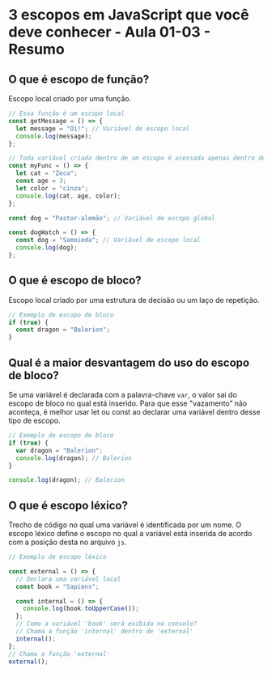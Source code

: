 # 3 escopos em JavaScript que você deve conhecer - Aula 01-03 - Resumo

## O que é escopo de função?

Escopo local criado por uma função.

```javascript
// Essa função é um escopo local
const getMessage = () => {
  let message = "Oi!"; // Variável de escopo local
  console.log(message);
};

// Toda variável criada dentro de um escopo é acessada apenas dentro dele
const myFunc = () => {
  let cat = "Zeca";
  const age = 3;
  let color = "cinza";
  console.log(cat, age, color);
};

const dog = "Pastor-alemão"; // Variável de escopo global

const dogWatch = () => {
  const dog = "Samoieda"; // Variável de escopo local
  console.log(dog);
};
```

## O que é escopo de bloco?

Escopo local criado por uma estrutura de decisão ou um laço de repetição.

```javascript
// Exemplo de escopo de bloco
if (true) {
  const dragon = "Balerion";
}
```

## Qual é a maior desvantagem do uso do escopo de bloco?

Se uma variável é declarada com a palavra-chave `var`, o valor sai do escopo de bloco no qual está inserido. Para que esse "vazamento” não aconteça, é melhor usar let ou const ao declarar uma variável dentro desse tipo de escopo.

```javascript
// Exemplo de escopo de bloco
if (true) {
  var dragon = "Balerion";
  console.log(dragon); // Balerion
}

console.log(dragon); // Balerion
```

## O que é escopo léxico?

Trecho de código no qual uma variável é identificada por um nome. O escopo léxico define o escopo no qual a variável está inserida de acordo com a posição desta no arquivo `js`.

```javascript
// Exemplo de escopo léxico

const external = () => {
  // Declara uma variável local
  const book = "Sapiens";

  const internal = () => {
    console.log(book.toUpperCase());
  };
  // Como a variável 'book' será exibida no console?
  // Chama a função 'internal' dentro de 'external'
  internal();
};
// Chama a função 'external'
external();
```
